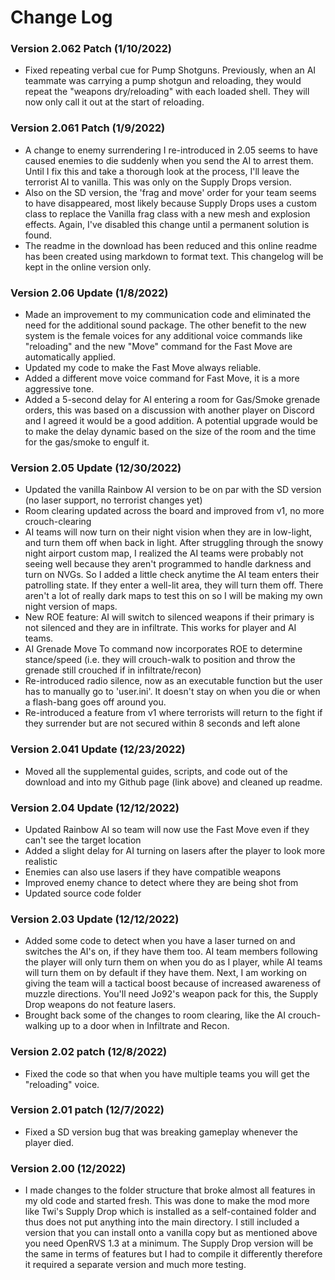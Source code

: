# **Change Log**
### Version 2.062 Patch (1/10/2022)
- Fixed repeating verbal cue for Pump Shotguns. Previously, when an AI teammate was carrying a pump shotgun and reloading, they would repeat the "weapons dry/reloading" with each loaded shell. They will now only call it out at the start of reloading. 
### Version 2.061 Patch (1/9/2022)
- A change to enemy surrendering I re-introduced in 2.05 seems to have caused enemies to die suddenly when you send the AI to arrest them. Until I fix this and take a thorough look at the process, I'll leave the terrorist AI to vanilla. This was only on the Supply Drops version.
- Also on the SD version, the 'frag and move' order for your team seems to have disappeared, most likely because Supply Drops uses a custom class to replace the Vanilla frag class with a new mesh and explosion effects. Again, I've disabled this change until a permanent solution is found.
- The readme in the download has been reduced and this online readme has been created using markdown to format text. This changelog will be kept in the online version only.
### Version 2.06 Update (1/8/2022)
- Made an improvement to my communication code and eliminated the need for the additional sound package. The other benefit to the new system is the female voices for any additional voice commands like "reloading" and the new "Move" command for the Fast Move are automatically applied.
- Updated my code to make the Fast Move always reliable.
- Added a different move voice command for Fast Move, it is a more aggressive tone.
- Added a 5-second delay for AI entering a room for Gas/Smoke grenade orders, this was based on a discussion with another player on Discord and I agreed it would be a good addition. A potential upgrade would be to make the delay dynamic based on the size of the room and the time for the gas/smoke to engulf it. 
### Version 2.05 Update (12/30/2022)
- Updated the vanilla Rainbow AI version to be on par with the SD version (no laser support, no terrorist changes yet)
- Room clearing updated across the board and improved from v1, no more crouch-clearing 
- AI teams will now turn on their night vision when they are in low-light, and turn them off when back in light. After struggling through the snowy night airport custom map, I realized the AI teams were probably not seeing well because they aren't programmed to handle darkness and turn on NVGs. So I added a little check anytime the AI team enters their patrolling state. If they enter a well-lit area, they will turn them off. There aren't a lot of really dark maps to test this on so I will be making my own night version of maps. 
- New ROE feature: AI will switch to silenced weapons if their primary is not silenced and they are in infiltrate. This works for player and AI teams. 
- AI Grenade Move To command now incorporates ROE to determine stance/speed (i.e. they will crouch-walk to position and throw the grenade still crouched if in infiltrate/recon)
- Re-introduced radio silence, now as an executable function but the user has to manually go to 'user.ini'. It doesn't stay on when you die or when a flash-bang goes off around you. 
- Re-introduced a feature from v1 where terrorists will return to the fight if they surrender but are not secured within 8 seconds and left alone
### Version 2.041 Update (12/23/2022)
- Moved all the supplemental guides, scripts, and code out of the download and into my Github page (link above) and cleaned up readme.
### Version 2.04 Update (12/12/2022)
- Updated Rainbow AI so team will now use the Fast Move even if they can't see the target location
- Added a slight delay for AI turning on lasers after the player to look more realistic
- Enemies can also use lasers if they have compatible weapons 
- Improved enemy chance to detect where they are being shot from
- Updated source code folder
### Version 2.03 Update (12/12/2022)
- Added some code to detect when you have a laser turned on and switches the AI's on, if they have them too. AI team members following the player will only turn them on when you do as I player, while AI teams will turn them on by default if they have them. Next, I am working on giving the team will a tactical boost because of increased awareness of muzzle directions. You'll need Jo92's weapon pack for this, the Supply Drop weapons do not feature lasers. 
- Brought back some of the changes to room clearing, like the AI crouch-walking up to a door when in Infiltrate and Recon.  
### Version 2.02 patch (12/8/2022)
- Fixed the code so that when you have multiple teams you will get the "reloading" voice. 
### Version 2.01 patch (12/7/2022)
- Fixed a SD version bug that was breaking gameplay whenever the player died. 
### Version 2.00 (12/2022)
- I made changes to the folder structure that broke almost all features in my old code and started fresh. This was done to make the mod more like Twi's Supply Drop which is installed as a self-contained folder and thus does not put anything into the main directory. I still included a version that you can install onto a vanilla copy but as mentioned above you need OpenRVS 1.3 at a minimum. The Supply Drop version will be the same in terms of features but I had to compile it differently therefore it required a separate version and much more testing.